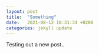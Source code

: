 ```yaml
---
layout: post
title:  "Something"
date:   2021-08-12 18:31:34 +0200
categories: jekyll update
---
```


Testing out a new post..